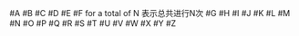 #A 
#B
#C
#D
#E
#F for a total of N 表示总共进行N次
#G
#H
#I
#J
#K
#L
#M
#N
#O
#P
#Q
#R
#S
#T
#U
#V
#W
#X
#Y
#Z